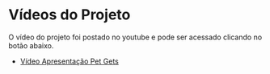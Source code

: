 # Vídeos do Projeto
O vídeo do projeto foi postado no youtube e pode ser acessado clicando no botão abaixo.
 - [Vídeo Apresentação Pet Gets](https://youtu.be/6qTaE9Lw7m8) 
 



